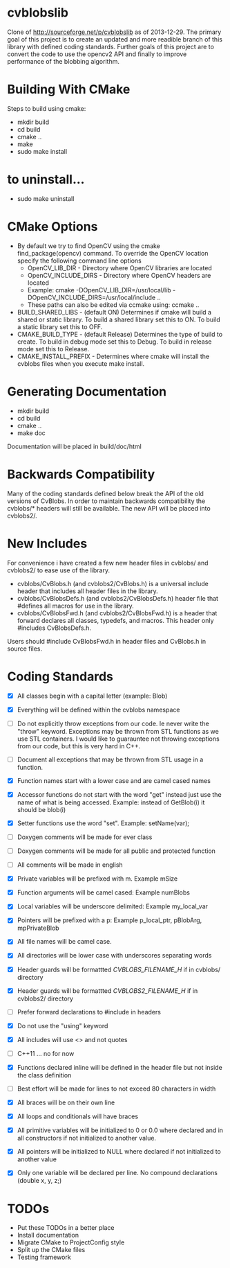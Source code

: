 cvblobslib
==========
Clone of http://sourceforge.net/p/cvblobslib as of 2013-12-29. The primary goal of this project is to create an updated and more readible branch of this library with defined coding standards. Further goals of this project are to convert the code to use the opencv2 API and finally to improve performance of the blobbing algorithm.

Building With CMake
=====================
Steps to build using cmake:
- mkdir build
- cd build
- cmake ..
- make
- sudo make install

# to uninstall...
- sudo make uninstall

CMake Options
==============
- By default we try to find OpenCV using the cmake find_package(opencv) command.
  To override the OpenCV location specify the following command line options
  - OpenCV_LIB_DIR - Directory where OpenCV libraries are located
  - OpenCV_INCLUDE_DIRS - Directory where OpenCV headers are located
  - Example: cmake -DOpenCV_LIB_DIR=/usr/local/lib -DOpenCV_INCLUDE_DIRS=/usr/local/include ..
  - These paths can also be edited via ccmake using: ccmake ..
- BUILD_SHARED_LIBS - (default ON) Determines if cmake will build a shared or static library.
  To build a shared library set this to ON. To build a static library set this to OFF.
- CMAKE_BUILD_TYPE - (default Release) Determines the type of build to create.
  To build in debug mode set this to Debug. To build in release mode set this to Release.
- CMAKE_INSTALL_PREFIX - Determines where cmake will install the cvblobs files when you execute make install.

Generating Documentation
=======================
- mkdir build
- cd build
- cmake ..
- make doc

Documentation will be placed in build/doc/html


Backwards Compatibility
=======================
Many of the coding standards defined below break the API of the old versions of CvBlobs.
In order to maintain backwards compatibility the cvblobs/* headers will still be available.
The new API will be placed into cvblobs2/.

New Includes
============
For convenience i have created a few new header files in cvblobs/ and cvblobs2/
to ease use of the library.
- cvblobs/CvBlobs.h (and cvblobs2/CvBlobs.h) is a universal include header that includes
all header files in the library.
- cvblobs/CvBlobsDefs.h (and cvblobs2/CvBlobsDefs.h) header file that #defines all
macros for use in the library.
- cvblobs/CvBlobsFwd.h (and cvblobs2/CvBlobsFwd.h) is a header that forward declares
all classes, typedefs, and macros. This header only #includes CvBlobsDefs.h. 

Users should #include CvBlobsFwd.h in header files and CvBlobs.h in source files.


Coding Standards
=====================
- [x] All classes begin with a capital letter (example: Blob)
- [x] Everything will be defined within the cvblobs namespace
- [ ] Do not explicitly throw exceptions from our code. Ie never write the "throw" keyword. Exceptions may be thrown from STL functions as we use STL containers. I would like to guarauntee not throwing exceptions from our code, but this is very hard in C++.
- [ ] Document all exceptions that may be thrown from STL usage in a function.
- [x] Function names start with a lower case and are camel cased names
- [x] Accessor functions do not start with the word "get" instead just use the name of what is being accessed. Example: instead of GetBlob(i) it should be blob(i)
- [x] Setter functions use the word "set". Example: setName(var);
- [ ] Doxygen comments will be made for ever class
- [ ] Doxygen comments will be made for all public and protected function
- [ ] All comments will be made in english
- [x] Private variables will be prefixed with m. Example mSize
- [x] Function arguments will be camel cased: Example numBlobs
- [x] Local variables will be underscore delimited: Example my_local_var
- [x] Pointers will be prefixed with a p: Example p_local_ptr, pBlobArg, mpPrivateBlob
- [x] All file names will be camel case.
- [x] All directories will be lower case with underscores separating words
- [x] Header guards will be formattted _CVBLOBS_FILENAME_H_ if in cvblobs/ directory
- [x] Header guards will be formattted _CVBLOBS2_FILENAME_H_ if in cvblobs2/ directory
- [ ] Prefer forward declarations to #include in headers
- [x] Do not use the "using" keyword
- [x] All includes will use <> and not quotes
- [ ] C++11 ... no for now
- [x] Functions declared inline will be defined in the header file but not inside the class definition
- [ ] Best effort will be made for lines to not exceed 80 characters in width
- [x] All braces will be on their own line
- [x] All loops and conditionals will have braces
- [x] All primitive variables will be initialized to 0 or 0.0 where declared and in all constructors if not initialized to another value.
- [x] All pointers will be initialized to NULL where declared if not initialized to another value
- [x] Only one variable will be declared per line. No compound declarations (double x, y, z;)


TODOs
=========
- Put these TODOs in a better place
- Install documentation
- Migrate CMake to ProjectConfig style
- Split up the CMake files
- Testing framework